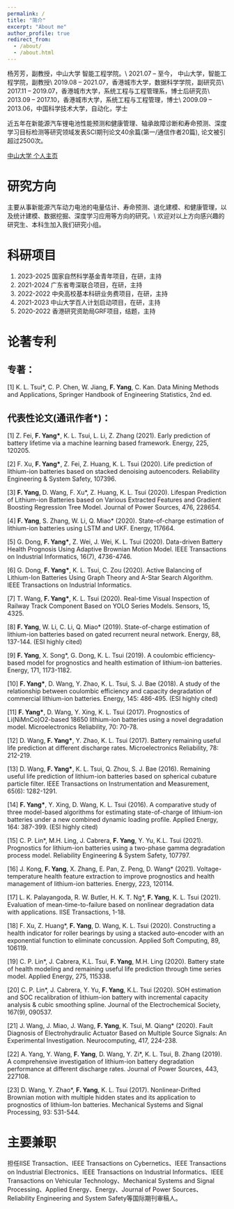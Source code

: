 ```yaml
---
permalink: /
title: "简介"
excerpt: "About me"
author_profile: true
redirect_from: 
  - /about/
  - /about.html
---
```


杨芳芳，副教授，中山大学 智能工程学院。\\
2021.07 – 至今，  中山大学，智能工程学院，副教授\\
2019.08 – 2021.07，香港城市大学，数据科学学院，副研究员\\
2017.11 – 2019.07，香港城市大学，系统工程与工程管理系，博士后研究员\\
2013.09 – 2017.10，香港城市大学，系统工程与工程管理，博士\\
2009.09 – 2013.06，中国科学技术大学，自动化，学士<br />

近五年在新能源汽车锂电池性能预测和健康管理、轴承故障诊断和寿命预测、深度学习目标检测等研究领域发表SCI期刊论文40余篇(第一/通信作者20篇), 论文被引超过2500次。

[中山大学 个人主页](https://ise.sysu.edu.cn/teacher/teacher02/1393058.htm)

研究方向
======
主要从事新能源汽车动力电池的电量估计、寿命预测、退化建模、和健康管理，以及统计建模、数据挖掘、深度学习应用等方向的研究。\\
欢迎对以上方向感兴趣的研究生、本科生加入我们研究小组。

科研项目
======
1. 2023-2025 国家自然科学基金青年项目，在研，主持
2. 2021-2024 广东省粤深联合项目，在研，主持
3. 2022-2022 中央高校基本科研业务费项目，在研，主持
4. 2021-2023 中山大学百人计划启动项目，在研，主持
5. 2020-2022 香港研究资助局GRF项目，结题，主持

论著专利
======
专著：
----
[1] K. L. Tsui*, C. P. Chen, W. Jiang, **F. Yang**, C. Kan. Data Mining Methods and Applications, Springer Handbook of Engineering Statistics, 2nd ed.

代表性论文(通讯作者*)：
----
[1] Z. Fei, **F. Yang\***, K. L. Tsui, L. Li, Z. Zhang (2021). Early prediction of battery lifetime via a machine learning based framework. Energy, 225, 120205. 

[2] F. Xu, **F. Yang\***, Z. Fei, Z. Huang, K. L. Tsui (2020). Life prediction of lithium-ion batteries based on stacked denoising autoencoders. Reliability Engineering & System Safety, 107396. 

[3] **F. Yang**, D. Wang, F. Xu\*, Z. Huang, K. L. Tsui (2020). Lifespan Prediction of Lithium-ion Batteries based on Various Extracted Features and Gradient Boosting Regression Tree Model. Journal of Power Sources, 476, 228654.

[4] **F. Yang**, S. Zhang, W. Li, Q. Miao\* (2020). State-of-charge estimation of lithium-ion batteries using LSTM and UKF. Energy, 117664. 

[5] G. Dong, **F. Yang\***, Z. Wei, J. Wei, K. L. Tsui (2020). Data-driven Battery Health Prognosis Using Adaptive Brownian Motion Model. IEEE Transactions on Industrial Informatics, 16(7), 4736-4746. 

[6] G. Dong, **F. Yang\***, K. L. Tsui, C. Zou (2020). Active Balancing of Lithium-Ion Batteries Using Graph Theory and A-Star Search Algorithm. IEEE Transactions on Industrial Informatics. 

[7] T. Wang, **F. Yang\***, K. L. Tsui (2020). Real-time Visual Inspection of Railway Track Component Based on YOLO Series Models. Sensors, 15, 4325. 

[8] **F. Yang**, W. Li, C. Li, Q. Miao\* (2019). State-of-charge estimation of lithium-ion batteries based on gated recurrent neural network. Energy, 88, 137-144. (ESI highly cited)

[9] **F. Yang**, X. Song\*, G. Dong, K. L. Tsui (2019). A coulombic efficiency-based model for prognostics and health estimation of lithium-ion batteries. Energy, 171, 1173-1182. 

[10] **F. Yang\***, D. Wang, Y. Zhao, K. L. Tsui, S. J. Bae (2018). A study of the relationship between coulombic efficiency and capacity degradation of commercial lithium-ion batteries. Energy, 145: 486-495. (ESI highly cited)

[11] **F. Yang\***, D. Wang, Y. Xing, K. L. Tsui (2017). Prognostics of Li(NiMnCo)O2-based 18650 lithium-ion batteries using a novel degradation model. Microelectronics Reliability, 70: 70-78. 

[12] D. Wang, **F. Yang\***, Y. Zhao, K. L. Tsui (2017). Battery remaining useful life prediction at different discharge rates. Microelectronics Reliability, 78: 212-219. 

[13] D. Wang, **F. Yang\***, K. L. Tsui, Q. Zhou, S. J. Bae (2016). Remaining useful life prediction of lithium-ion batteries based on spherical cubature particle filter. IEEE Transactions on Instrumentation and Measurement, 65(6): 1282-1291. 

[14] **F. Yang\***, Y. Xing, D. Wang, K. L. Tsui (2016). A comparative study of three model-based algorithms for estimating state-of-charge of lithium-ion batteries under a new combined dynamic loading profile. Applied Energy, 164: 387-399. (ESI highly cited)

[15] C. P. Lin\*, M.H. Ling, J. Cabrera, **F. Yang**, Y. Yu, K.L. Tsui (2021). Prognostics for lithium-ion batteries using a two-phase gamma degradation process model. Reliability Engineering & System Safety, 107797. 

[16] J. Kong, **F. Yang**, X. Zhang, E. Pan, Z. Peng, D. Wang\* (2021). Voltage-temperature health feature extraction to improve prognostics and health management of lithium-ion batteries. Energy, 223, 120114. 

[17] L. K. Palayangoda, R. W. Butler, H. K. T. Ng\*, **F. Yang**, K. L. Tsui (2021). Evaluation of mean-time-to-failure based on nonlinear degradation data with applications. IISE Transactions, 1-18. 

[18] F. Xu, Z. Huang\*, **F. Yang**, D. Wang, K. L. Tsui (2020). Constructing a health indicator for roller bearings by using a stacked auto-encoder with an exponential function to eliminate concussion. Applied Soft Computing, 89, 106119. 

[19] C. P. Lin\*, J. Cabrera, K.L. Tsui, **F. Yang**, M.H. Ling (2020). Battery state of health modeling and remaining useful life prediction through time series model. Applied Energy, 275, 115338. 

[20] C. P. Lin\*, J. Cabrera, Y. Yu, **F. Yang**, K.L. Tsui (2020). SOH estimation and SOC recalibration of lithium-ion battery with incremental capacity analysis & cubic smoothing spline. Journal of the Electrochemical Society, 167(9), 090537. 

[21] J. Wang, J. Miao, J. Wang, **F. Yang**, K. Tsui, M. Qiang\* (2020). Fault Diagnosis of Electrohydraulic Actuator Based on Multiple Source Signals: An Experimental Investigation. Neurocomputing, 417, 224-238. 

[22] A. Yang, Y. Wang, **F. Yang**, D. Wang, Y. Zi\*, K. L. Tsui, B. Zhang (2019). A comprehensive investigation of lithium-ion battery degradation performance at different discharge rates.  Journal of Power Sources, 443, 227108. 

[23] D. Wang, Y. Zhao\*, **F. Yang**, K. L. Tsui (2017). Nonlinear-Drifted Brownian motion with multiple hidden states and its application to prognostics of lithium-Ion batteries. Mechanical Systems and Signal Processing, 93: 531-544. 

主要兼职
======
担任IISE Transaction、IEEE Transactions on Cybernetics、IEEE Transactions on Industrial Electronics、IEEE Transactions on Industrial Informatics、IEEE Transactions on Vehicular Technology、Mechanical Systems and Signal Processing、Applied Energy、Energy、Journal of Power Sources、Reliability Engineering and System Safety等国际期刊审稿人。
